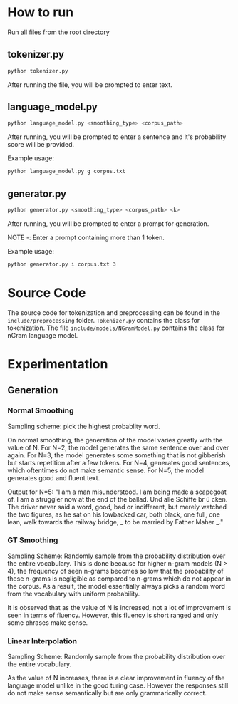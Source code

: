# How to run
Run all files from the root directory
## tokenizer.py
```bash
python tokenizer.py
```
After running the file, you will be prompted to enter text.

## language_model.py
```bash
python language_model.py <smoothing_type> <corpus_path>
```
After running, you will be prompted to enter a sentence and it's probability score will be provided.

Example usage:
```bash
python language_model.py g corpus.txt
```

## generator.py
```bash
python generator.py <smoothing_type> <corpus_path> <k>
```
After running, you will be prompted to enter a prompt for generation.

NOTE -: Enter a prompt containing more than 1 token.

Example usage:
```bash
python generator.py i corpus.txt 3
```

# Source Code
The source code for tokenization and preprocessing can be found in the `include/preprocessing` folder. `Tokenizer.py` contains the class for tokenization. The file `include/models/NGramModel.py` contains the class for nGram language model.

# Experimentation
## Generation
### Normal Smoothing
Sampling scheme: pick the highest probablity word.

On normal smoothing, the generation of the model varies greatly with the value of N. For N=2, the model generates the same sentence over and over again. For N=3, the model generates some something that is not gibberish but starts repetition after a few tokens. For N=4, generates good sentences, which oftentimes do not make semantic sense. For N=5, the model generates good and fluent text.

Output for N=5: "I am a man misunderstood. I am being made a scapegoat of. I am a struggler now at the end of the ballad. Und alle Schiffe br ü cken. The driver never said a word, good, bad or indifferent, but merely watched the two figures, as he sat on his lowbacked car, both black, one full, one lean, walk towards the railway bridge, _ to be married by Father Maher _."

### GT Smoothing
Sampling Scheme: Randomly sample from the probability distribution over the entire vocabulary.
This is done because for higher n-gram models (N > 4), the frequency of seen n-grams becomes so low that the probability of these n-grams is negligible as compared to n-grams which do not appear in the corpus. As a result, the model essentially always picks a random word from the vocabulary with uniform probability.

It is observed that as the value of N is increased, not a lot of improvement is seen in terms of fluency. However, this fluency is short ranged and only some phrases make sense.

### Linear Interpolation
Sampling Scheme: Randomly sample from the probability distribution over the entire vocabulary.

As the value of N increases, there is a clear improvement in fluency of the language model unlike in the good turing case. However the responses still do not make sense semantically but are only grammarically correct.